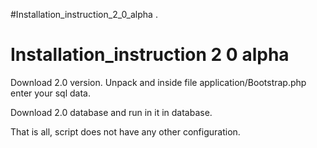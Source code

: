 #Installation\_instruction\_2\_0\_alpha .

# Installation\_instruction 2 0 alpha #

Download 2.0 version. Unpack and inside file application/Bootstrap.php enter your sql data.

Download 2.0 database and run in it in database.

That is all, script does not have any other configuration.